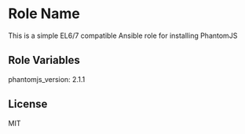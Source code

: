 Role Name
=========

This is a simple EL6/7 compatible Ansible role for installing PhantomJS

Role Variables
--------------

phantomjs_version: 2.1.1

License
-------

MIT
